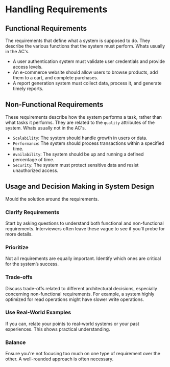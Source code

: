 # Handling Requirements

## Functional Requirements

The requirements that define what a system is supposed to do. They describe the various functions that the system must perform. Whats usually in the AC's.

- A user authentication system must validate user credentials and provide access levels.
- An e-commerce website should allow users to browse products, add them to a cart, and complete purchases.
- A report generation system must collect data, process it, and generate timely reports.

## Non-Functional Requirements

These requirements describe how the system performs a task, rather than what tasks it performs. They are related to the `quality` attributes of the system. Whats usually not in the AC's.

- `Scalability`: The system should handle growth in users or data.
- `Performance`: The system should process transactions within a specified time.
- `Availability`: The system should be up and running a defined percentage of time.
- `Security`: The system must protect sensitive data and resist unauthorized access.

## Usage and Decision Making in System Design

Mould the solution around the requirements.

### Clarify Requirements

Start by asking questions to understand both functional and non-functional requirements. Interviewers often leave these vague to see if you'll probe for more details.

### Prioritize

Not all requirements are equally important. Identify which ones are critical for the system’s success.

### Trade-offs

Discuss trade-offs related to different architectural decisions, especially concerning non-functional requirements. For example, a system highly optimized for read operations might have slower write operations.

### Use Real-World Examples

If you can, relate your points to real-world systems or your past experiences. This shows practical understanding.

### Balance

Ensure you're not focusing too much on one type of requirement over the other. A well-rounded approach is often necessary.
